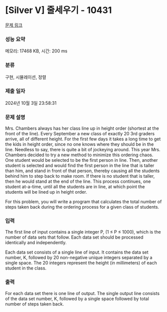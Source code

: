 # [Silver V] 줄세우기 - 10431 

[문제 링크](https://www.acmicpc.net/problem/10431) 

### 성능 요약

메모리: 17468 KB, 시간: 200 ms

### 분류

구현, 시뮬레이션, 정렬

### 제출 일자

2024년 10월 3일 23:58:31

### 문제 설명

<p>Mrs. Chambers always has her class line up in height order (shortest at the front of the line). Every September a new class of exactly 20 3rd graders arrive, all of different height. For the first few days it takes a long time to get the kids in height order, since no one knows where they should be in the line. Needless to say, there is quite a bit of jockeying around. This year Mrs. Chambers decided to try a new method to minimize this ordering chaos. One student would be selected to be the first person in line. Then, another student is selected and would find the first person in the line that is taller than him, and stand in front of that person, thereby causing all the students behind him to step back to make room. If there is no student that is taller, then he would stand at the end of the line. This process continues, one student at-a-time, until all the students are in line, at which point the students will be lined up in height order.</p>

<p>For this problem, you will write a program that calculates the total number of steps taken back during the ordering process for a given class of students.</p>

### 입력 

 <p>The first line of input contains a single integer P, (1 ≤ P ≤ 1000), which is the number of data sets that follow. Each data set should be processed identically and independently.</p>

<p>Each data set consists of a single line of input. It contains the data set number, K, followed by 20 non-negative unique integers separated by a single space. The 20 integers represent the height (in millimeters) of each student in the class.</p>

### 출력 

 <p>For each data set there is one line of output. The single output line consists of the data set number, K, followed by a single space followed by total number of steps taken back.</p>

